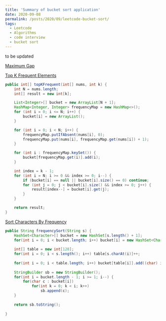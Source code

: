 ```yaml
---
title: 'Summary of bucket sort application'
date: 2020-09-08
permalink: /posts/2020/09/leetcode-bucket-sort/
tags:
  - Leetcode
  - Algorithms
  - code interview
  - bucket sort
---
```


to be updated

<!--more-->

[Maximum Gap](https://leetcode.com/problems/maximum-gap/)

[Top K Frequent Elements](https://leetcode.com/problems/top-k-frequent-elements/solution/)
```java
public int[] topKFrequent(int[] nums, int k) {
    int N = nums.length;
    int[] result = new int[k];

    List<Integer>[] bucket = new ArrayList[N + 1];
    HashMap<Integer, Integer> frequencyMap = new HashMap<>();
    for (int i = 0; i <= N; i++) {
        bucket[i] = new ArrayList();
    }

    for (int i = 0; i < N; i++) {
        frequencyMap.putIfAbsent(nums[i], 0);
        frequencyMap.put(nums[i], frequencyMap.get(nums[i]) + 1);
    }

    for (int i : frequencyMap.keySet()) {
        bucket[frequencyMap.get(i)].add(i);
    }

    int index = k - 1;
    for (int i = N; i >= 0 && index >= 0; i--) {
        if (bucket[i] == null || bucket[i].size() == 0) continue;
        for (int j = 0; j < bucket[i].size() && index >= 0; j++) {
            result[index--] = bucket[i].get(j);
        }
    }

    return result;
}
```

[Sort Characters By Frequency](https://leetcode.com/problems/sort-characters-by-frequency/)
```java
public String frequencySort(String s) {
    HashSet<Character>[] bucket = new HashSet[s.length() + 1];
    for(int i = 0; i < bucket.length; i++) bucket[i] = new HashSet<Character>();
    
    int[] table = new int[128];
    for(int i = 0; i < s.length(); i++) table[s.charAt(i)]++;
    
    for(int i = 0; i < table.length; i++) bucket[table[i]].add((char) i);
    
    StringBuilder sb = new StringBuilder();
    for(int i = bucket.length - 1; i >= 1; i--) {
        for(char c : bucket[i]) 
            for(int k = 0; k < i; k++)
                sb.append(c);
    }
    
    return sb.toString();
     
}
```